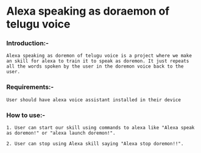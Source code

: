 # Alexa speaking as doraemon of telugu voice

### Introduction:-
	Alexa speaking as doremon of telugu voice is a project where we make an skill for alexa to train it to speak as doremon. It just repeats all the words spoken by the user in the doremon voice back to the user. 

### Requirements:- 
	User should have alexa voice assistant installed in their device 
	
### How to use:-
    1. User can start our skill using commands to alexa like "Alexa speak as doremon!" or "alexa launch doremon!".
    
    2. User can stop using Alexa skill saying "Alexa stop doremon!!".
